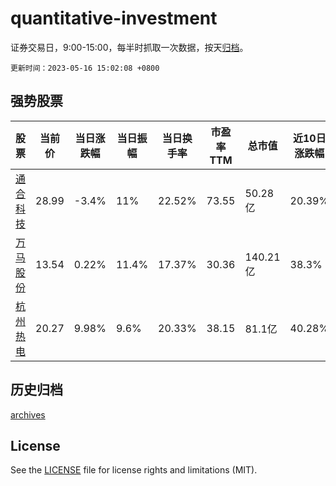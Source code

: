 # quantitative-investment

证券交易日，9:00-15:00，每半时抓取一次数据，按天[归档](archives)。

`更新时间：2023-05-16 15:02:08 +0800`

## 强势股票

|股票|当前价|当日涨跌幅|当日振幅|当日换手率|市盈率TTM|总市值|近10日涨跌幅|
|----|----|----|----|----|----|----|----|
|[通合科技](https://xueqiu.com/S/SZ300491)|28.99|-3.4%|11%|22.52%|73.55|50.28亿|20.39%|
|[万马股份](https://xueqiu.com/S/SZ002276)|13.54|0.22%|11.4%|17.37%|30.36|140.21亿|38.3%|
|[杭州热电](https://xueqiu.com/S/SH605011)|20.27|9.98%|9.6%|20.33%|38.15|81.1亿|40.28%|

## 历史归档

[archives](archives)

## License

See the [LICENSE](LICENSE) file for license rights and limitations (MIT).